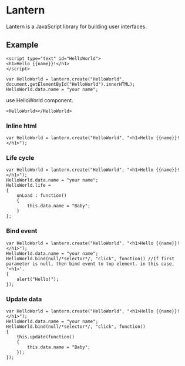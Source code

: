 # Lantern

Lantern is a JavaScript library for building user interfaces.

## Example
```
<script type="text" id="HelloWorld">
<h1>Hello {{name}}!</h1>
</script>

var HelloWorld = lantern.create("HelloWorld", document.getElementById("HelloWorld").innerHTML);
HelloWorld.data.name = "your name";
```
use HelloWorld component.
```
<HelloWorld></HelloWorld>
```

### Inline html
```
var HelloWorld = lantern.create("HelloWorld", "<h1>Hello {{name}}!</h1>");
```

### Life cycle
```
var HelloWorld = lantern.create("HelloWorld", "<h1>Hello {{name}}!</h1>");
HelloWorld.data.name = "your name";
HelloWorld.life =
{
	onLoad : function()
	{
		this.data.name = "Baby";
	}
};
```

### Bind event
```
var HelloWorld = lantern.create("HelloWorld", "<h1>Hello {{name}}!</h1>");
HelloWorld.data.name = "your name";
HelloWorld.bind(null/*selector*/, "click", function() //If first parameter is null, then bind event to top element. in this case, '<h1>'.
{
	alert("Hello!");
});
```

### Update data
```
var HelloWorld = lantern.create("HelloWorld", "<h1>Hello {{name}}!</h1>");
HelloWorld.data.name = "your name";
HelloWorld.bind(null/*selector*/, "click", function()
{
	this.update(function()
	{
		this.data.name = "Baby";
	});
});
```